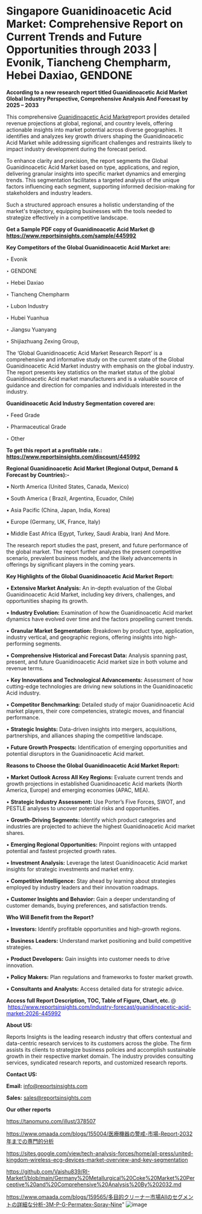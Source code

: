 # Singapore Guanidinoacetic Acid Market: Comprehensive Report on Current Trends and Future Opportunities through 2033 | Evonik, Tiancheng Chempharm, Hebei Daxiao, GENDONE

<strong>According to a new research report titled Guanidinoacetic Acid Market Global Industry Perspective, Comprehensive Analysis And Forecast by 2025 – 2033</strong>

This comprehensive <a href=https://www.reportsinsights.com/sample/445992>Guanidinoacetic Acid Market</a>report provides detailed revenue projections at global, regional, and country levels, offering actionable insights into market potential across diverse geographies. It identifies and analyzes key growth drivers shaping the Guanidinoacetic Acid Market while addressing significant challenges and restraints likely to impact industry development during the forecast period.

To enhance clarity and precision, the report segments the Global Guanidinoacetic Acid Market based on type, applications, and region, delivering granular insights into specific market dynamics and emerging trends. This segmentation facilitates a targeted analysis of the unique factors influencing each segment, supporting informed decision-making for stakeholders and industry leaders.

Such a structured approach ensures a holistic understanding of the market's trajectory, equipping businesses with the tools needed to strategize effectively in a competitive landscape.

<strong>Get a Sample PDF copy of Guanidinoacetic Acid Market </strong><strong>@<a href=https://www.reportsinsights.com/sample/445992 style=color:#0000ff;> https://www.reportsinsights.com/sample/445992</a></strong></font>

<strong>Key Competitors of the Global Guanidinoacetic Acid Market are:</strong>

‣ Evonik

‣ GENDONE

‣ Hebei Daxiao

‣ Tiancheng Chempharm

‣ Lubon Industry

‣ Hubei Yuanhua

‣ Jiangsu Yuanyang

‣ Shijiazhuang Zexing Group,

The ‘Global Guanidinoacetic Acid Market Research Report’ is a comprehensive and informative study on the current state of the Global Guanidinoacetic Acid Market industry with emphasis on the global industry. The report presents key statistics on the market status of the global Guanidinoacetic Acid market manufacturers and is a valuable source of guidance and direction for companies and individuals interested in the industry.

<strong>Guanidinoacetic Acid Industry Segmentation covered are:</strong>

‣ Feed Grade

‣ Pharmaceutical Grade

‣ Other

<strong>To get this report at a profitable rate.: <a href=https://www.reportsinsights.com/discount/445992 style=color:#0000ff;>https://www.reportsinsights.com/discount/445992</a></strong></font>

<strong>Regional Guanidinoacetic Acid Market (Regional Output, Demand &amp; Forecast by Countries):-</strong>

• North America (United States, Canada, Mexico)

• South America ( Brazil, Argentina, Ecuador, Chile)

• Asia Pacific (China, Japan, India, Korea)

• Europe (Germany, UK, France, Italy)

• Middle East Africa (Egypt, Turkey, Saudi Arabia, Iran) And More.

The research report studies the past, present, and future performance of the global market. The report further analyzes the present competitive scenario, prevalent business models, and the likely advancements in offerings by significant players in the coming years.

<strong>Key Highlights of the Global Guanidinoacetic Acid Market Report:</strong>

• <strong>Extensive Market Analysis:</strong> An in-depth evaluation of the Global Guanidinoacetic Acid Market, including key drivers, challenges, and opportunities shaping its growth.

• <strong>Industry Evolution:</strong> Examination of how the Guanidinoacetic Acid market dynamics have evolved over time and the factors propelling current trends.

• <strong>Granular Market Segmentation:</strong> Breakdown by product type, application, industry vertical, and geographic regions, offering insights into high-performing segments.

• <strong>Comprehensive Historical and Forecast Data:</strong> Analysis spanning past, present, and future Guanidinoacetic Acid market size in both volume and revenue terms.

• <strong>Key Innovations and Technological Advancements:</strong> Assessment of how cutting-edge technologies are driving new solutions in the Guanidinoacetic Acid industry.

• <strong>Competitor Benchmarking:</strong> Detailed study of major Guanidinoacetic Acid market players, their core competencies, strategic moves, and financial performance.

• <strong>Strategic Insights:</strong> Data-driven insights into mergers, acquisitions, partnerships, and alliances shaping the competitive landscape.

• <strong>Future Growth Prospects:</strong> Identification of emerging opportunities and potential disruptors in the Guanidinoacetic Acid market.

<strong>Reasons to Choose the Global Guanidinoacetic Acid Market Report:</strong>

• <strong>Market Outlook Across All Key Regions:</strong> Evaluate current trends and growth projections in established Guanidinoacetic Acid markets (North America, Europe) and emerging economies (APAC, MEA).

• <strong>Strategic Industry Assessment:</strong> Use Porter’s Five Forces, SWOT, and PESTLE analyses to uncover potential risks and opportunities.

• <strong>Growth-Driving Segments:</strong> Identify which product categories and industries are projected to achieve the highest Guanidinoacetic Acid market shares.

• <strong>Emerging Regional Opportunities:</strong> Pinpoint regions with untapped potential and fastest projected growth rates.

• <strong>Investment Analysis:</strong> Leverage the latest Guanidinoacetic Acid market insights for strategic investments and market entry.

• <strong>Competitive Intelligence:</strong> Stay ahead by learning about strategies employed by industry leaders and their innovation roadmaps.

• <strong>Customer Insights and Behavior:</strong> Gain a deeper understanding of customer demands, buying preferences, and satisfaction trends.

<strong>Who Will Benefit from the Report?</strong>

• <strong>Investors:</strong> Identify profitable opportunities and high-growth regions.

• <strong>Business Leaders:</strong> Understand market positioning and build competitive strategies.

• <strong>Product Developers:</strong> Gain insights into customer needs to drive innovation.

• <strong>Policy Makers:</strong> Plan regulations and frameworks to foster market growth.

• <strong>Consultants and Analysts:</strong> Access detailed data for strategic advice.
</ul>
<strong>Access full Report Description, TOC, Table of Figure, Chart, etc. </strong>@  <a href=https://www.reportsinsights.com/industry-forecast/guanidinoacetic-acid-market-2026-445992 style=color:#0000ff;>https://www.reportsinsights.com/industry-forecast/guanidinoacetic-acid-market-2026-445992</a></font>

<strong><strong>About US</strong>:</strong>

Reports Insights is the leading research industry that offers contextual and data-centric research services to its customers across the globe. The firm assists its clients to strategize business policies and accomplish sustainable growth in their respective market domain. The industry provides consulting services, syndicated research reports, and customized research reports.

<strong>Contact US:</strong>

<p class=""""><b>Email:</b> <a href=mailto:info@reportsinsights.com>info@reportsinsights.com</a></p>
<p class=""""><b>Sales:</b> <a href=mailto:sales@reportsinsights.com>sales@reportsinsights.com</a></p>

<strong>Our other reports</strong>

<a href=https://tanomuno.com/illust/378507>https://tanomuno.com/illust/378507</a>

<a href=https://www.omaada.com/blogs/155004/医療機器の警戒-市場-Report-2032年までの専門的分析>https://www.omaada.com/blogs/155004/医療機器の警戒-市場-Report-2032年までの専門的分析</a>

<a href=https://sites.google.com/view/tech-analysis-forces/home/all-press/united-kingdom-wireless-ecg-devices-market-overview-and-key-segmentation>https://sites.google.com/view/tech-analysis-forces/home/all-press/united-kingdom-wireless-ecg-devices-market-overview-and-key-segmentation</a>

<a href=https://github.com/Vaishu839/RI-Market1/blob/main/Germany%20Metallurgical%20Coke%20Market%20Perceptive%20and%20Comprehensive%20Analysis%20By%202032.md>https://github.com/Vaishu839/RI-Market1/blob/main/Germany%20Metallurgical%20Coke%20Market%20Perceptive%20and%20Comprehensive%20Analysis%20By%202032.md</a>

<a href=https://www.omaada.com/blogs/159565/多目的クリーナー市場Allのセグメントの詳細な分析-3M-P-G-Permatex-Spray-Nine>https://www.omaada.com/blogs/159565/多目的クリーナー市場Allのセグメントの詳細な分析-3M-P-G-Permatex-Spray-Nine</a>"
![image](https://github.com/user-attachments/assets/c074935e-9161-4f38-9318-f6b0cb1af68e)

